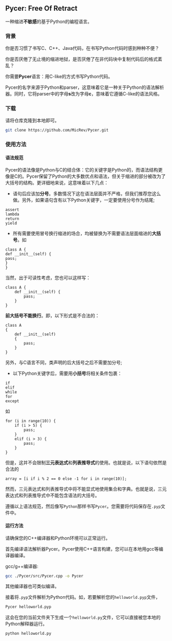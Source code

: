 ## Pycer: Free Of Retract

一种缩进**不敏感**的基于Python的编程语言。

### 背景

你是否习惯了书写C、C++、Java代码，在书写Python代码时感到种种不便？

你是否厌倦了无止境的缩进地狱，是否厌倦了在非代码块中复制代码后的格式紊乱？

你需要**Pycer**语言：用C-like的方式书写Python代码。

Pycer的名字来源于Python和parser，这意味着它是一种关于Python的语法解析器。同时，它将parser中的字母**s**改为字母**c**，意味着它遵循C-like的语法风格。

### 下载

请将仓库克隆到本地即可。

```bash
git clone https://github.com/MicRev/Pycer.git
```

### 使用方法

#### 语法规范

Pycer的语法像是Python与C的结合体：它的关键字是Python的，而语法结构更像是C的。Pycer保留了Python的大多数优点和语法，但关于缩进的部分被改为了大括号的结构。更详细地来说，这意味着以下几点：

- 语句后应该加**分号**。多数情况下这在语法层面并不严格，但我们推荐您这么做。另外，如果语句含有以下Python关键字，一定要使用分号作为结尾;

```
assert
lambda
return
yield
```

- 所有需要使用冒号换行缩进的场合，均被替换为不需要语法层面缩进的**大括号**。如

```
class A {
def __init__(self) {
pass;
}
}
```

当然，出于可读性考虑，您也可以这样写：

```
class A {
    def __init__(self) {
        pass;
    }
}
```

**前大括号不能换行**。即，以下形式是不合法的：

```
class A
{
    def __init__(self)
    {
        pass;
    }
}
```

另外，与C语言不同，类声明的后大括号之后不需要加分号;

- 以下Python关键字后，需要用**小括号**将相关条件包裹：

```
if
elif
while
for
except
```

如

```
for (i in range(10)) {
    if (i > 5) {
        pass;
    }
    elif (i > 3) {
        pass;
    }
}
```

但是，这并不会限制**三元表达式**和**列表推导式**的使用。也就是说，以下语句依然是合法的

```
array = [i if i % 2 == 0 else -1 for i in range(10)];
```

然而，三元表达式和列表推导式中将不能显式地使用集合和字典。也就是说，三元表达式和列表推导式中不能包含语法的大括号。

遵循以上语法规范，然后像写`Python`那样书写`Pycer`。您需要将代码保存在`.pyp`文件中。

#### 运行方法

请确保您的C++编译器和Python环境可以正常运行。

首先编译语法解析器Pycer。Pycer使用C++语言构建，您可以在本地用gcc等编译器编译。

gcc/g++编译器:
```bash
gcc ./Pycer/src/Pycer.cpp -o Pycer
```

其他编译器也可类似编译。

接着将`.pyp`文件解析为Python代码。如，若要解析您的`helloworld.pyp`文件，

```bash
Pycer helloworld.pyp
```

这会在您的当前文件夹下生成一个`helloworld.py`文件，它可以直接被您本地的Python解释器运行。

```bash
python helloworld.py
```
